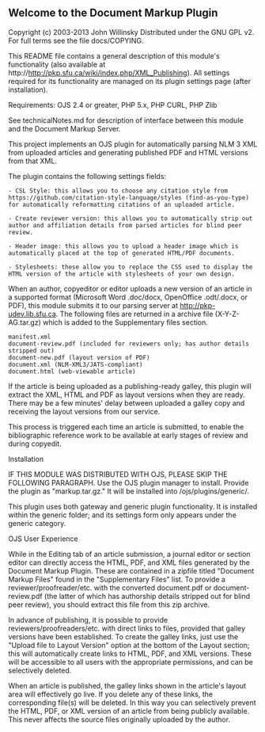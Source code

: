 Welcome to the Document Markup Plugin
--------------------------------------
Copyright (c) 2003-2013 John Willinsky
Distributed under the GNU GPL v2. For full terms see the file docs/COPYING.

This README file contains a general description of this module's functionality (also available at http://http://pkp.sfu.ca/wiki/index.php/XML_Publishing).  All settings required for its functionality are managed on its plugin settings page (after installation).

Requirements: OJS 2.4 or greater, PHP 5.x, PHP CURL, PHP Zlib

See technicalNotes.md for description of interface between this module and the Document Markup Server.


This project implements an OJS plugin for automatically parsing NLM 3 XML from uploaded articles and generating published PDF and HTML versions from that XML.

The plugin contains the following settings fields:

	- CSL Style: this allows you to choose any citation style from https://github.com/citation-style-language/styles (find-as-you-type) for automatically reformatting citations of an uploaded article.

	- Create reviewer version: this allows you to automatically strip out author and affiliation details from parsed articles for blind peer review.

	- Header image: this allows you to upload a header image which is automatically placed at the top of generated HTML/PDF documents.

	- Stylesheets: these allow you to replace the CSS used to display the HTML version of the article with stylesheets of your own design.

When an author, copyeditor or editor uploads a new version of an article in a supported format (Microsoft Word .doc/docx, OpenOffice .odt/.docx, or PDF), this module submits it to our parsing server at http://pkp-udev.lib.sfu.ca. The following files are returned in a archive file (X-Y-Z-AG.tar.gz) which is added to the Supplementary files section.

 	manifest.xml
	document-review.pdf (included for reviewers only; has author details stripped out)
 	document-new.pdf (layout version of PDF)
	document.xml (NLM-XML3/JATS-compliant)
	document.html (web-viewable article)

If the article is being uploaded as a publishing-ready galley, this plugin will extract the XML, HTML and PDF as layout versions when they are ready. There may be a few minutes' delay between uploaded a galley copy and receiving the layout versions from our service.

This process is triggered each time an article is submitted, to enable the bibliographic reference work to be available at early stages of review and during copyedit.


Installation

IF THIS MODULE WAS DISTRIBUTED WITH OJS, PLEASE SKIP THE FOLLOWING PARAGRAPH. Use the OJS plugin manager to install. Provide the plugin as "markup.tar.gz."  It will be installed into /ojs/plugins/generic/.

This plugin uses both gateway and generic plugin functionality.  It is installed within the generic folder; and its settings form only appears under the generic category.   

OJS User Experience

While in the Editing tab of an article submission, a journal editor or section editor can directly access the HTML, PDF, and XML files generated by the Document Markup Plugin. These are contained in a zipfile titled "Document Markup Files" found in the "Supplementary Files" list. To provide a reviewer/proofreader/etc. with the converted document.pdf or document-review.pdf (the latter of which has authorship details stripped out for blind peer review), you should extract this file from this zip archive.

In advance of publishing, it is possible to provide reviewers/proofreaders/etc. with direct links to files, provided that galley versions have been established. To create the galley links, just use the "Upload file to Layout Version" option at the bottom of the Layout section; this will automatically create links to HTML, PDF, and XML versions. These will be accessible to all users with the appropriate permissions, and can be selectively deleted.

When an article is published, the galley links shown in the article's layout area will effectively go live. If you delete any of these links, the corresponding file(s) will be deleted. In this way you can selectively prevent the HTML, PDF, or XML version of an article from being publicly available. This never affects the source files originally uploaded by the author.